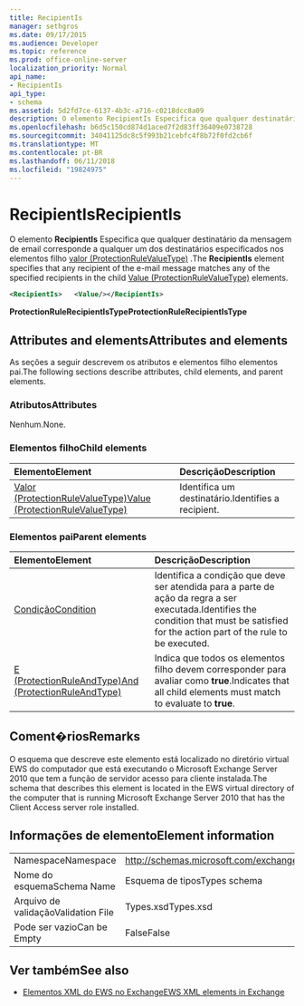```yaml
---
title: RecipientIs
manager: sethgros
ms.date: 09/17/2015
ms.audience: Developer
ms.topic: reference
ms.prod: office-online-server
localization_priority: Normal
api_name:
- RecipientIs
api_type:
- schema
ms.assetid: 5d2fd7ce-6137-4b3c-a716-c0218dcc8a09
description: O elemento RecipientIs Especifica que qualquer destinatário da mensagem de email corresponde a qualquer um dos destinatários especificados nos elementos filho valor (ProtectionRuleValueType).
ms.openlocfilehash: b6d5c150cd874d1aced7f2d83ff36409e0738728
ms.sourcegitcommit: 34041125dc8c5f993b21cebfc4f8b72f0fd2cb6f
ms.translationtype: MT
ms.contentlocale: pt-BR
ms.lasthandoff: 06/11/2018
ms.locfileid: "19824975"
---
```

# <a name="recipientis"></a><span data-ttu-id="b4991-103">RecipientIs</span><span class="sxs-lookup"><span data-stu-id="b4991-103">RecipientIs</span></span>

<span data-ttu-id="b4991-104">O elemento **RecipientIs** Especifica que qualquer destinatário da mensagem de email corresponde a qualquer um dos destinatários especificados nos elementos filho [valor (ProtectionRuleValueType)](value-protectionrulevaluetype.md) .</span><span class="sxs-lookup"><span data-stu-id="b4991-104">The **RecipientIs** element specifies that any recipient of the e-mail message matches any of the specified recipients in the child [Value (ProtectionRuleValueType)](value-protectionrulevaluetype.md) elements.</span></span> 
  
```xml
<RecipientIs>   <Value/></RecipientIs>
```

 <span data-ttu-id="b4991-105">**ProtectionRuleRecipientIsType**</span><span class="sxs-lookup"><span data-stu-id="b4991-105">**ProtectionRuleRecipientIsType**</span></span>
## <a name="attributes-and-elements"></a><span data-ttu-id="b4991-106">Attributes and elements</span><span class="sxs-lookup"><span data-stu-id="b4991-106">Attributes and elements</span></span>

<span data-ttu-id="b4991-107">As seções a seguir descrevem os atributos e elementos filho elementos pai.</span><span class="sxs-lookup"><span data-stu-id="b4991-107">The following sections describe attributes, child elements, and parent elements.</span></span>
  
### <a name="attributes"></a><span data-ttu-id="b4991-108">Atributos</span><span class="sxs-lookup"><span data-stu-id="b4991-108">Attributes</span></span>

<span data-ttu-id="b4991-109">Nenhum.</span><span class="sxs-lookup"><span data-stu-id="b4991-109">None.</span></span>
  
### <a name="child-elements"></a><span data-ttu-id="b4991-110">Elementos filho</span><span class="sxs-lookup"><span data-stu-id="b4991-110">Child elements</span></span>

|<span data-ttu-id="b4991-111">**Elemento**</span><span class="sxs-lookup"><span data-stu-id="b4991-111">**Element**</span></span>|<span data-ttu-id="b4991-112">**Descrição**</span><span class="sxs-lookup"><span data-stu-id="b4991-112">**Description**</span></span>|
|:-----|:-----|
|[<span data-ttu-id="b4991-113">Valor (ProtectionRuleValueType)</span><span class="sxs-lookup"><span data-stu-id="b4991-113">Value (ProtectionRuleValueType)</span></span>](value-protectionrulevaluetype.md) <br/> |<span data-ttu-id="b4991-114">Identifica um destinatário.</span><span class="sxs-lookup"><span data-stu-id="b4991-114">Identifies a recipient.</span></span>  <br/> |
   
### <a name="parent-elements"></a><span data-ttu-id="b4991-115">Elementos pai</span><span class="sxs-lookup"><span data-stu-id="b4991-115">Parent elements</span></span>

|<span data-ttu-id="b4991-116">**Elemento**</span><span class="sxs-lookup"><span data-stu-id="b4991-116">**Element**</span></span>|<span data-ttu-id="b4991-117">**Descrição**</span><span class="sxs-lookup"><span data-stu-id="b4991-117">**Description**</span></span>|
|:-----|:-----|
|[<span data-ttu-id="b4991-118">Condição</span><span class="sxs-lookup"><span data-stu-id="b4991-118">Condition</span></span>](condition.md) <br/> |<span data-ttu-id="b4991-119">Identifica a condição que deve ser atendida para a parte de ação da regra a ser executada.</span><span class="sxs-lookup"><span data-stu-id="b4991-119">Identifies the condition that must be satisfied for the action part of the rule to be executed.</span></span>  <br/> |
|[<span data-ttu-id="b4991-120">E (ProtectionRuleAndType)</span><span class="sxs-lookup"><span data-stu-id="b4991-120">And (ProtectionRuleAndType)</span></span>](and-protectionruleandtype.md) <br/> |<span data-ttu-id="b4991-121">Indica que todos os elementos filho devem corresponder para avaliar como **true**.</span><span class="sxs-lookup"><span data-stu-id="b4991-121">Indicates that all child elements must match to evaluate to **true**.</span></span>  <br/> |
   
## <a name="remarks"></a><span data-ttu-id="b4991-122">Coment�rios</span><span class="sxs-lookup"><span data-stu-id="b4991-122">Remarks</span></span>

<span data-ttu-id="b4991-123">O esquema que descreve este elemento está localizado no diretório virtual EWS do computador que está executando o Microsoft Exchange Server 2010 que tem a função de servidor acesso para cliente instalada.</span><span class="sxs-lookup"><span data-stu-id="b4991-123">The schema that describes this element is located in the EWS virtual directory of the computer that is running Microsoft Exchange Server 2010 that has the Client Access server role installed.</span></span>
  
## <a name="element-information"></a><span data-ttu-id="b4991-124">Informações de elemento</span><span class="sxs-lookup"><span data-stu-id="b4991-124">Element information</span></span>

|||
|:-----|:-----|
|<span data-ttu-id="b4991-125">Namespace</span><span class="sxs-lookup"><span data-stu-id="b4991-125">Namespace</span></span>  <br/> |http://schemas.microsoft.com/exchange/services/2006/types  <br/> |
|<span data-ttu-id="b4991-126">Nome do esquema</span><span class="sxs-lookup"><span data-stu-id="b4991-126">Schema Name</span></span>  <br/> |<span data-ttu-id="b4991-127">Esquema de tipos</span><span class="sxs-lookup"><span data-stu-id="b4991-127">Types schema</span></span>  <br/> |
|<span data-ttu-id="b4991-128">Arquivo de validação</span><span class="sxs-lookup"><span data-stu-id="b4991-128">Validation File</span></span>  <br/> |<span data-ttu-id="b4991-129">Types.xsd</span><span class="sxs-lookup"><span data-stu-id="b4991-129">Types.xsd</span></span>  <br/> |
|<span data-ttu-id="b4991-130">Pode ser vazio</span><span class="sxs-lookup"><span data-stu-id="b4991-130">Can be Empty</span></span>  <br/> |<span data-ttu-id="b4991-131">False</span><span class="sxs-lookup"><span data-stu-id="b4991-131">False</span></span>  <br/> |
   
## <a name="see-also"></a><span data-ttu-id="b4991-132">Ver também</span><span class="sxs-lookup"><span data-stu-id="b4991-132">See also</span></span>



- [<span data-ttu-id="b4991-133">Elementos XML do EWS no Exchange</span><span class="sxs-lookup"><span data-stu-id="b4991-133">EWS XML elements in Exchange</span></span>](ews-xml-elements-in-exchange.md)

